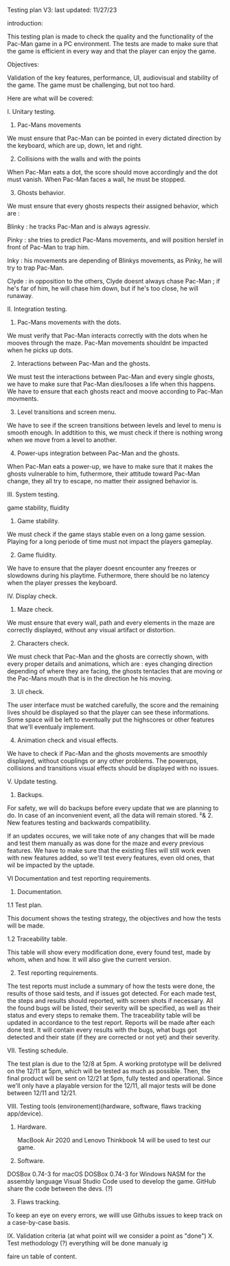 Testing plan V3:
last updated: 11/27/23 




introduction:

This testing plan is made to check the quality and the functionality of the Pac-Man game in a PC environment. The tests are made to make sure that the game is efficient in every way and that the player can enjoy the game.


Objectives: 

Validation of the key features, performance,  UI, audiovisual and stability of the game. The game must be challenging, but not too hard. 

Here are what will be covered: 

I. Unitary testing.
1. Pac-Mans movements

We must ensure that Pac-Man can be pointed in every dictated direction by the keyboard, which are up, down, let and right.

2. Collisions with the walls and with the points

When Pac-Man eats a dot, the score should move accordingly and the dot must vanish. When Pac-Man faces a wall, he must be stopped.

 3. Ghosts behavior.

 We must ensure that every ghosts respects their assigned behavior, which are : 

 Blinky : he tracks Pac-Man and is always agressiv.

 Pinky : she tries to predict Pac-Mans movements, and will position herslef in front of Pac-Man to trap him. 

 Inky : his movements are depending of Blinkys movements, as Pinky, he will try to trap Pac-Man.

 Clyde : in opposition to the others, Clyde doesnt always chase Pac-Man ; if he's far of him, he will chase him down, but if he's too close, he will runaway. 

II. Integration testing.

1. Pac-Mans movements with the dots.

 We must verify that Pac-Man interacts correctly with the dots when he mooves through the maze. Pac-Man movements shouldnt be impacted when he picks up dots.

2. Interactions between Pac-Man and the ghosts.

 We must test the interactions between Pac-Man and every single ghosts, we have to make sure that Pac-Man dies/looses a life when this happens. We have to ensure that each ghosts react and moove according to Pac-Man movments.    

3. Level transitions and screen menu.

 We have to see if the screen transitions between levels and level to menu is smooth enough. In addtition to this, we must check if there is nothing  wrong when we move from a level to another.

4. Power-ups integration between Pac-Man and the ghosts.

 When Pac-Man eats a power-up, we have to make sure that it makes the ghosts vulnerable to him, futhermore, their attitude toward Pac-Man change, they all try to escape, no matter their assigned behavior is. 

III. System testing.

 game stability, fluidity

 1. Game stability.
  
  We must check if the game stays stable even on a long game session. Playing for a long periode of time must not impact the players gameplay.
 
  2. Game fluidity.
  
  We have to ensure that the player doesnt encounter any freezes or slowdowns during his playtime. Futhermore, there should be no latency when the player presses the keyboard.

IV. Display check.
 
 1. Maze check.
 
   We must ensure that every wall, path and every elements in the maze are correctly displayed, without any visual artifact or distortion. 

 2. Characters check.

  We must check that Pac-Man and the ghosts are correctly shown, with every  proper details and animations, which are : eyes changing direction depending of where they are facing, the ghosts tentacles that are moving or the Pac-Mans mouth that is in the direction he his moving. 

 3. UI check.

  The user interface must be watched carefully, the score and the remaining lives should be displayed so that the player can see these informations. Some space will be left to eventually put the highscores or other features that we'll eventualy implement.

 4. Animation check and visual effects.
 
  We have to check if Pac-Man and the ghosts movements are smoothly displayed, without couplings or any other problems. The powerups, collisions and transitions visual effects should be displayed with no issues. 


V. Update testing. 
 
 1. Backups.
  
  For safety, we will do backups before every update that we are planning to do. In case of an inconvenient event, all the data will remain stored.
²&
  2. New features testing and backwards compatibility. 

  If an updates occures, we will take note of any changes that will be made and test them manually as was done for the maze and every previous features. We have to make sure that the existing files will still work even with new features added, so we'll test every features, even old ones, that wil be impacted by the uptade. 

VI Documentation and test reporting requirements.

 1. Documentation.

   1.1 Test plan. 
   
   This document shows the testing strategy, the objectives and how the tests will be made.
  
  1.2 Traceability table.

   This table will show every modification done, every found test, made by whom, when and how. It will also give the current version.
  
 2. Test reporting requirements. 
   
   The test reports must include a summary of how the tests were done, the results of those said tests, and if issues got detected.
   For each made test, the steps and results should reported, with screen shots if necessary. 
   All the found bugs will be listed, their severity will be specified, as well as their status and every steps to remake them. 
   The traceability table will be updated in accordance to the test report. 
   Reports will be made after each done test. It will contain every results with the bugs, what bugs got detected and their state (if they are corrected or not yet) and their severity. 
  
  
  

VII. Testing schedule.

 The test plan is due to the 12/8 at 5pm. A working prototype will be delivred on the 12/11 at 5pm, which will be tested as much as possible. Then, the final product will be sent on 12/21 at 5pm, fully tested and operational.
 Since we'll only have a playable version for the 12/11, all major tests will be done between 12/11 and 12/21. 




VIII. Testing tools (environement)(hardware, software, flaws tracking app/device).

 1. Hardware.
    
    MacBook Air 2020 and Lenovo Thinkbook 14 will be used to test our game. 
  
 2. Software. 
   
   DOSBox 0.74-3 for macOS
   DOSBox 0.74-3 for Windows 
   NASM for the assembly language
   Visual Studio Code used to develop the game.
   GitHub share the code between the devs. (?)

 3. Flaws tracking. 
    
   To keep an eye on every errors, we willl use Githubs issues to keep track on a case-by-case basis.   




  
   
   

IX. Validation criteria (at what point will we consider a point as "done")
X. Test methodology (?) everything will be done manualy ig

faire un table of content. 